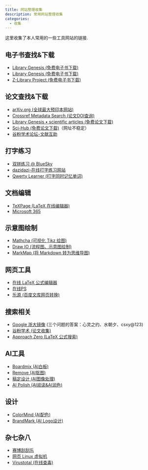 ```yaml
---
title: 网站整理收集
description: 常用网站整理收集
categories:
  - 收集
---
```


这里收集了本人常用的一些工具网站的链接.
<!-- more -->

## 电子书查找&下载

- [Library Genesis (免费电子书下载)](https://libgen.click/)
- [Library Genesis (免费电子书下载)](https://libgen.top/)
- [Z-Library Project (免费电子书下载)](https://singlelogin.re/)

## 论文查找&下载

- [arXiv.org (全球最大预印本网站)](https://arxiv.org/)
- [Crossref Metadata Search (论文DOI查询)](https://search.crossref.org/)
- [Library Genesis • scientific articles (免费论文下载)](http://libgen.rs/scimag/)
- [Sci-Hub (免费论文下载)](https://sci-hub.hkvisa.net/)（网址不稳定）
- [谷粉学术论坛-文献互助](http://bbs.99lb.net/)

## 打字练习

- [双拼练习 @ BlueSky](https://api.ihint.me/shuang/)
- [dazidazi-在线打字练习网站](https://dazidazi.com/)
- [Qwerty Learner (打字同时记忆单词)](https://qwerty.kaiyi.cool/)

## 文档编辑

- [TeXPage (LaTeX 在线编辑器)](https://texpage.com/)
- [Microsoft 365](https://www.office.com)

## 示意图绘制
- [Mathcha (可视化 Tikz 绘图)](https://www.mathcha.io/)
- [Draw IO (流程图、示意图绘制)](https://draw.io/)
- [MarkMap (将 Markdown 转为思维导图)](https://markmap.js.org/repl)

## 网页工具

- [在线 LaTeX 公式编辑器](https://www.latexlive.com/##)
- [在线PS](http://ps.gzqizhen.com/)
- [乐源 (百度文库网页转换)](http://leyuanxm.top/)

## 搜索相关

- [Google 浙大镜像](https://g.luciaz.me/) (三个问题的答案：心灵之约、水朝夕、csxy@123)
- [谷粉学术 (论文收集)](https://gfsoso.99lb.net/)
- [Approach Zero (LaTeX 公式搜索)](https://approach0.xyz/search/)

## AI工具

- [Boardmix (AI白板)](https://boardmix.cn/)
- [Remove (AI抠图)](https://www.remove.bg/zh/upload)
- [稿定设计 (AI图像处理)](https://www.gaoding.com/)
- [AI Polish (AI阅读&AI润色)](https://polish.readpaper.com/welcome)

## 设计
- [ColorMind (AI配色)](http://colormind.io/)
- [BrandMark (AI Logo设计)](https://brandmark.io/)

## 杂七杂八
- [赛博刮刮乐](https://www.lottery.gov.cn/xdgg/sgty/)
- [网页 Linux 虚拟机](https://webvm.io/)
- [Virustotal (在线查毒)](https://www.virustotal.com/gui/home/upload)
